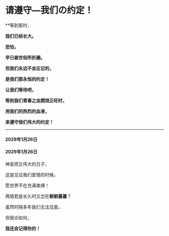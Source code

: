 # 请遵守—我们の约定！
**等到那时，

**我们已经长大。**

**恐怕，**

**早已被世俗所折磨。**

**但我们永远不会忘记的，**

**是我们那永恒的约定！**

**让我们等待吧，**

**等到我们青春之血燃烧正旺时，**

**用我们的热烈的血液，**

**来遵守我们伟大的约定！**


------------
#### 2029年1月26日
#### 2029年1月26日
神圣而又伟大的日子，

这是见证我们爱情的时候，

愿世界不在充满束缚！

两情若是长久时又岂在**朝朝暮暮**？

虽然时隔多年我们无法见面，

但我论如何，

**我还会记得你的！**


